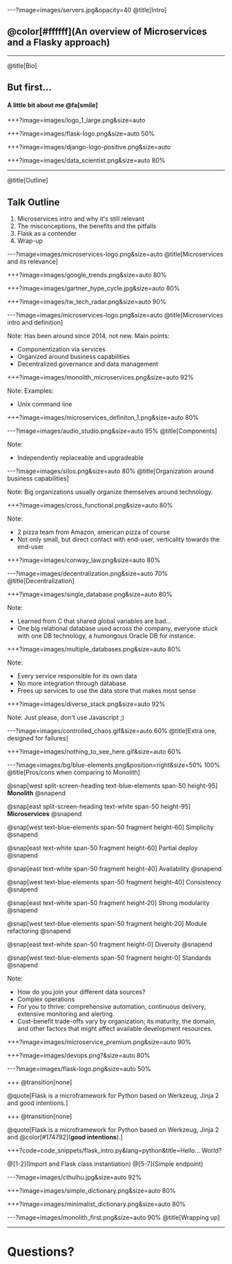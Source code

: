 ---?image=images/servers.jpg&opacity=40
@title[Intro]

## @color[#ffffff](An overview of Microservices and a Flasky approach)

---
@title[Bio]
## But first...

#### A little bit about me @fa[smile]

+++?image=images/logo_1_large.png&size=auto

+++?image=images/flask-logo.png&size=auto 50%

+++?image=images/django-logo-positive.png&size=auto

+++?image=images/data_scientist.png&size=auto 80%

---
@title[Outline]
## Talk Outline

1. Microservices intro and why it's still relevant
2. The misconceptions, the benefits and the pitfalls
3. Flask as a contender
4. Wrap-up

---?image=images/microservices-logo.png&size=auto
@title[Microservices and its relevance]

+++?image=images/google_trends.png&size=auto 80%

+++?image=images/gartner_hype_cycle.jpg&size=auto 80%

+++?image=images/tw_tech_radar.png&size=auto 90%

---?image=images/microservices-logo.png&size=auto
@title[Microservices intro and definition]

Note:
Has been around since 2014, not new.
Main points:
- Componentization via services
- Organized around business capabilities
- Decentralized governance and data management

+++?image=images/monolith_microservices.png&size=auto 92%

Note:
Examples:
- Unix command line

+++?image=images/microservices_definiton_1.png&size=auto 80%

---?image=images/audio_studio.png&size=auto 95%
@title[Components]

Note:
- Independently replaceable and upgradeable

---?image=images/silos.png&size=auto 80%
@title[Organization around business capabilities]

Note:
Big organizations usually organize themselves around technology.

+++?image=images/cross_functional.png&size=auto 80%

Note:
- 2 pizza team from Amazon, american pizza of course
- Not only small, but direct contact with end-user, verticality towards the end-user

+++?image=images/conway_law.png&size=auto 80%

---?image=images/decentralization.png&size=auto 70%
@title[Decentralization]

+++?image=images/single_database.png&size=auto 80%

Note:
- Learned from C that shared global variables are bad...
- One big relational database used across the company, everyone stuck with one DB technology, a humongous Oracle DB for instance.

+++?image=images/multiple_databases.png&size=auto 80%

Note:
- Every service responsible for its own data
- No more integration through database
- Frees up services to use the data store that makes most sense

+++?image=images/diverse_stack.png&size=auto 92%

Note:
Just please, don't use Javascript ;)

---?image=images/controlled_chaos.gif&size=auto 60%
@title[Extra one, designed for failures]

+++?image=images/nothing_to_see_here.gif&size=auto 60%

---?image=images/bg/blue-elements.png&position=right&size=50% 100%
@title[Pros/cons when comparing to Monolith]

@snap[west split-screen-heading text-blue-elements span-50 height-95]
**Monolith**
@snapend

@snap[east split-screen-heading text-white span-50 height-95]
**Microservices**
@snapend

@snap[west text-blue-elements span-50 fragment height-60]
Simplicity
@snapend

@snap[east text-white span-50 fragment height-60]
Partial deploy
@snapend

@snap[east text-white span-50 fragment height-40]
Availability
@snapend

@snap[west text-blue-elements span-50 fragment height-40]
Consistency
@snapend

@snap[east text-white span-50 fragment height-20]
Strong modularity
@snapend

@snap[west text-blue-elements span-50 fragment height-20]
Module refactoring
@snapend

@snap[east text-white span-50 fragment height-0]
Diversity
@snapend

@snap[west text-blue-elements span-50 fragment height-0]
Standards
@snapend

Note:

- How do you join your different data sources?
- Complex operations
- For you to thrive: comprehensive automation, continuous delivery, extensive monitoring and alerting.
- Cost-benefit trade-offs vary by organization; its maturity, the domain, and other factors that might affect available development resources.

+++?image=images/microservice_premium.png&size=auto 90%

+++?image=images/devops.png?&size=auto 80%

---?image=images/flask-logo.png&size=auto 50%

+++
@transition[none]

@quote[Flask is a microframework for Python based on Werkzeug, Jinja 2 and good intentions.]

+++
@transition[none]

@quote[Flask is a microframework for Python based on Werkzeug, Jinja 2 and @color[#174792](__**good intentions**__).]

+++?code=code_snippets/flask_intro.py&lang=python&title=Hello... World?

@[1-2](Import and Flask class instantiation)
@[5-7](Simple endpoint)

---?image=images/cthulhu.jpg&size=auto 92%

+++?image=images/simple_dictionary.png&size=auto 80%

+++?image=images/minimalist_dictionary.png&size=auto 80%

---?image=images/monolith_first.png&size=auto 90%
@title[Wrapping up]

---

# Questions?
